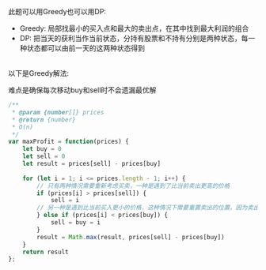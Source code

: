 此题可以用Greedy也可以用DP:
* Greedy: 局部找最小的买入点和最大的卖出点，在其中找到最大利润的组合
* DP: 把当天的获利当作当前状态，分持有股票和不持有分别是两种状态，每一种状态都可以由前一天的这两种状态得到  
  
    
<br> 
以下是Greedy解法:

难点是确保每次移动buy和sell时不会遗漏最优解

```javascript
/**
 * @param {number[]} prices
 * @return {number}
 * O(n)
 */
var maxProfit = function(prices) {
    let buy = 0
    let sell = 0
    let result = prices[sell] - prices[buy]
    
    for (let i = 1; i <= prices.length - 1; i++) {
        // 只有两种情况需要重新考虑买卖，一种是遇到了比当前卖出更高的价格
        if (prices[i] > prices[sell]) {
            sell = i
        // 另一种是遇到比当前买入更小的价格，这种情况下需要重置卖出的位置，因为卖出位置一定要大于买入位置
        } else if (prices[i] < prices[buy]) {
            sell = buy = i
        }
        result = Math.max(result, prices[sell] - prices[buy])
    }
    return result  
};
```
